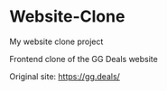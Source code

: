 # Website-Clone
My website clone project


Frontend clone of the GG Deals website

Original site: https://gg.deals/
